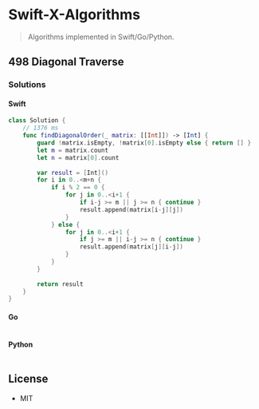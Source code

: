 # Swift-X-Algorithms

> Algorithms implemented in Swift/Go/Python.

## 498 Diagonal Traverse

### Solutions

#### Swift

```swift
class Solution {
    // 1376 ms
    func findDiagonalOrder(_ matrix: [[Int]]) -> [Int] {
        guard !matrix.isEmpty, !matrix[0].isEmpty else { return [] }
        let m = matrix.count
        let n = matrix[0].count
    
        var result = [Int]()
        for i in 0..<m+n {
            if i % 2 == 0 {
                for j in 0..<i+1 {
                    if i-j >= m || j >= n { continue }
                    result.append(matrix[i-j][j])
                }
            } else {
                for j in 0..<i+1 {
                    if j >= m || i-j >= n { continue }
                    result.append(matrix[j][i-j])
                }
            }
        }
        
        return result
    }
}
```

#### Go

```go
```

#### Python

```python
```

## License

- MIT
